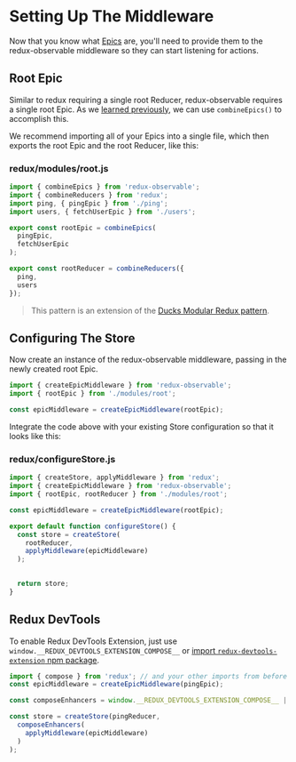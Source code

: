 # Setting Up The Middleware

Now that you know what [Epics](Epics.md) are, you'll need to provide them to the redux-observable middleware so they can start listening for actions.

## Root Epic

Similar to redux requiring a single root Reducer, redux-observable requires a single root Epic. As we [learned previously](Epics.md), we can use `combineEpics()` to accomplish this.

We recommend importing all of your Epics into a single file, which then exports the root Epic and the root Reducer, like this:

### redux/modules/root.js

```js
import { combineEpics } from 'redux-observable';
import { combineReducers } from 'redux';
import ping, { pingEpic } from './ping';
import users, { fetchUserEpic } from './users';

export const rootEpic = combineEpics(
  pingEpic,
  fetchUserEpic
);

export const rootReducer = combineReducers({
  ping,
  users
});
```

> This pattern is an extension of the [Ducks Modular Redux pattern](https://github.com/erikras/ducks-modular-redux).

## Configuring The Store

Now create an instance of the redux-observable middleware, passing in the newly created root Epic.

```js
import { createEpicMiddleware } from 'redux-observable';
import { rootEpic } from './modules/root';

const epicMiddleware = createEpicMiddleware(rootEpic);
```

Integrate the code above with your existing Store configuration so that it looks like this:

### redux/configureStore.js

```js
import { createStore, applyMiddleware } from 'redux';
import { createEpicMiddleware } from 'redux-observable';
import { rootEpic, rootReducer } from './modules/root';

const epicMiddleware = createEpicMiddleware(rootEpic);

export default function configureStore() {
  const store = createStore(
    rootReducer,
	applyMiddleware(epicMiddleware)
  );
  

  return store;
}
```

## Redux DevTools

To enable Redux DevTools Extension, just use `window.__REDUX_DEVTOOLS_EXTENSION_COMPOSE__` or [import `redux-devtools-extension` npm package](https://github.com/zalmoxisus/redux-devtools-extension#13-use-redux-devtools-extension-package-from-npm).

```js
import { compose } from 'redux'; // and your other imports from before
const epicMiddleware = createEpicMiddleware(pingEpic);

const composeEnhancers = window.__REDUX_DEVTOOLS_EXTENSION_COMPOSE__ || compose;

const store = createStore(pingReducer,
  composeEnhancers(
    applyMiddleware(epicMiddleware)
  )
);
```
